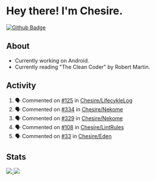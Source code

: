 # Hey there! I'm Chesire.

[![Github Badge](https://img.shields.io/badge/-Github-000?style=flat-square&logo=Github&logoColor=white&link=https://github.com/chesire)](https://github.com/chesire)

## About
<!-- Uses https://github.com/Chesire/natemoo-re -->
* Currently working on Android.
* Currently reading "The Clean Coder" by Robert Martin.
<!--
* Currently listening to: 
<a href="https://natemoo-re-iirbxe7wf.vercel.app/now-playing?open">
    <img src="https://natemoo-re-iirbxe7wf.vercel.app/now-playing" width="256" height="64" alt="Now Playing">
</a>  
-->

## Activity
<!-- Uses https://github.com/jamesgeorge007/github-activity-readme -->
<!--START_SECTION:activity-->
1. 🗣 Commented on [#125](https://github.com/Chesire/LifecykleLog/issues/125) in [Chesire/LifecykleLog](https://github.com/Chesire/LifecykleLog)
2. 🗣 Commented on [#334](https://github.com/Chesire/Nekome/issues/334) in [Chesire/Nekome](https://github.com/Chesire/Nekome)
3. 🗣 Commented on [#329](https://github.com/Chesire/Nekome/issues/329) in [Chesire/Nekome](https://github.com/Chesire/Nekome)
4. 🗣 Commented on [#108](https://github.com/Chesire/LintRules/issues/108) in [Chesire/LintRules](https://github.com/Chesire/LintRules)
5. 🗣 Commented on [#33](https://github.com/Chesire/Eden/issues/33) in [Chesire/Eden](https://github.com/Chesire/Eden)
<!--END_SECTION:activity-->

## Stats
<a href="https://github-readme-stats.vercel.app/api/top-langs/?username=chesire&theme=tokyonight">
    <img src="https://github-readme-stats.vercel.app/api/top-langs/?username=chesire&layout=compact&theme=tokyonight" >
</a>
<a href="https://github-readme-stats.vercel.app/api?username=chesire&show_icons=true&theme=tokyonight">
    <img src="https://github-readme-stats.vercel.app/api?username=chesire&show_icons=true&theme=tokyonight" >
</a>  
